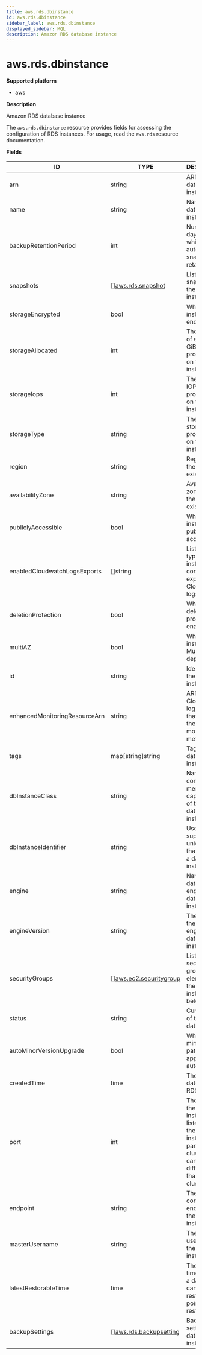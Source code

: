 ```yaml
---
title: aws.rds.dbinstance
id: aws.rds.dbinstance
sidebar_label: aws.rds.dbinstance
displayed_sidebar: MQL
description: Amazon RDS database instance
---
```


# aws.rds.dbinstance

**Supported platform**

- aws

**Description**

Amazon RDS database instance

The `aws.rds.dbinstance` resource provides fields for assessing the configuration of RDS instances. For usage, read the `aws.rds` resource documentation.

**Fields**

| ID                            | TYPE                                                        | DESCRIPTION                                                                                                                                              |
| ----------------------------- | ----------------------------------------------------------- | -------------------------------------------------------------------------------------------------------------------------------------------------------- |
| arn                           | string                                                      | ARN for the database instance                                                                                                                            |
| name                          | string                                                      | Name of the database instance                                                                                                                            |
| backupRetentionPeriod         | int                                                         | Number of days for which automated snapshots are retained                                                                                                |
| snapshots                     | &#91;&#93;[aws.rds.snapshot](aws.rds.snapshot.md)           | List of snapshots for the database instance                                                                                                              |
| storageEncrypted              | bool                                                        | Whether the instance is encrypted                                                                                                                        |
| storageAllocated              | int                                                         | The amount of storage, in GiB, provisioned on the instance                                                                                               |
| storageIops                   | int                                                         | The storage IOPS provisioned on the instance                                                                                                             |
| storageType                   | string                                                      | The type of storage provisioned on the instance                                                                                                          |
| region                        | string                                                      | Region where the instance exists                                                                                                                         |
| availabilityZone              | string                                                      | Availability zone where the instance exists                                                                                                              |
| publiclyAccessible            | bool                                                        | Whether the instance is publicly accessible                                                                                                              |
| enabledCloudwatchLogsExports  | &#91;&#93;string                                            | List of log types the instance is configured to export to CloudWatch logs                                                                                |
| deletionProtection            | bool                                                        | Whether deletion protection is enabled                                                                                                                   |
| multiAZ                       | bool                                                        | Whether the instance is a Multi-AZ deployment                                                                                                            |
| id                            | string                                                      | Identifier for the database instance                                                                                                                     |
| enhancedMonitoringResourceArn | string                                                      | ARN of the CloudWatch log stream that receives the enhanced monitoring metrics data                                                                      |
| tags                          | map[string]string                                           | Tags for the database instance                                                                                                                           |
| dbInstanceClass               | string                                                      | Name of the compute and memory capacity class of the database instance                                                                                   |
| dbInstanceIdentifier          | string                                                      | User-supplied unique key that identifies a database instance                                                                                             |
| engine                        | string                                                      | Name of the database engine for this database instance                                                                                                   |
| engineVersion                 | string                                                      | The version of the database engine for this database instance                                                                                            |
| securityGroups                | &#91;&#93;[aws.ec2.securitygroup](aws.ec2.securitygroup.md) | List of VPC security group elements that the database instance belongs to                                                                                |
| status                        | string                                                      | Current state of this database                                                                                                                           |
| autoMinorVersionUpgrade       | bool                                                        | Whether minor version patches are applied automatically                                                                                                  |
| createdTime                   | time                                                        | The creation date of the RDS instance                                                                                                                    |
| port                          | int                                                         | The port that the database instance listens on. If the database instance is part of a DB cluster, this can be a different port than the DB cluster port. |
| endpoint                      | string                                                      | The connection endpoint for the database instance                                                                                                        |
| masterUsername                | string                                                      | The master username for the database instance                                                                                                            |
| latestRestorableTime          | time                                                        | The latest time to which a database can be restored with point-in-time restore                                                                           |
| backupSettings                | &#91;&#93;[aws.rds.backupsetting](aws.rds.backupsetting.md) | Backup setting for the database instance                                                                                                                 |
